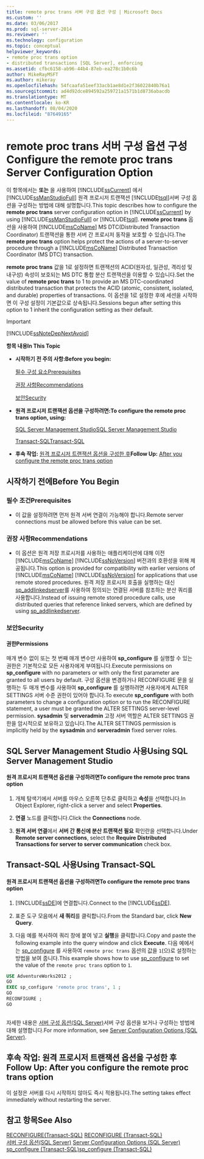 ```yaml
---
title: remote proc trans 서버 구성 옵션 구성 | Microsoft Docs
ms.custom: ''
ms.date: 03/06/2017
ms.prod: sql-server-2014
ms.reviewer: ''
ms.technology: configuration
ms.topic: conceptual
helpviewer_keywords:
- remote proc trans option
- distributed transactions [SQL Server], enforcing
ms.assetid: cfbc6158-ab96-44b4-87eb-ea278c1b0c6b
author: MikeRayMSFT
ms.author: mikeray
ms.openlocfilehash: 54fcaafa51eef33acb1ae8d1e2f36022840b76a1
ms.sourcegitcommit: ad4d92dce894592a259721a1571b1d8736abacdb
ms.translationtype: MT
ms.contentlocale: ko-KR
ms.lasthandoff: 08/04/2020
ms.locfileid: "87649165"
---
```

# <a name="configure-the-remote-proc-trans-server-configuration-option"></a><span data-ttu-id="1ceb7-102">remote proc trans 서버 구성 옵션 구성</span><span class="sxs-lookup"><span data-stu-id="1ceb7-102">Configure the remote proc trans Server Configuration Option</span></span>
  <span data-ttu-id="1ceb7-103">이 항목에서는 **또는** 을 사용하여 [!INCLUDE[ssCurrent](../../includes/sscurrent-md.md)] 에서 [!INCLUDE[ssManStudioFull](../../includes/ssmanstudiofull-md.md)] 원격 프로시저 트랜잭션 [!INCLUDE[tsql](../../includes/tsql-md.md)]서버 구성 옵션을 구성하는 방법에 대해 설명합니다.</span><span class="sxs-lookup"><span data-stu-id="1ceb7-103">This topic describes how to configure the **remote proc trans** server configuration option in [!INCLUDE[ssCurrent](../../includes/sscurrent-md.md)] by using [!INCLUDE[ssManStudioFull](../../includes/ssmanstudiofull-md.md)] or [!INCLUDE[tsql](../../includes/tsql-md.md)].</span></span> <span data-ttu-id="1ceb7-104">**remote proc trans** 옵션을 사용하여 [!INCLUDE[msCoName](../../includes/msconame-md.md)] MS DTC(Distributed Transaction Coordinator) 트랜잭션을 통한 서버 간 프로시저 동작을 보호할 수 있습니다.</span><span class="sxs-lookup"><span data-stu-id="1ceb7-104">The **remote proc trans** option helps protect the actions of a server-to-server procedure through a [!INCLUDE[msCoName](../../includes/msconame-md.md)] Distributed Transaction Coordinator (MS DTC) transaction.</span></span>  
  
 <span data-ttu-id="1ceb7-105">**remote proc trans** 값을 1로 설정하면 트랜잭션의 ACID(원자성, 일관성, 격리성 및 내구성) 속성이 보호되는 MS DTC 통합 분산 트랜잭션을 이용할 수 있습니다.</span><span class="sxs-lookup"><span data-stu-id="1ceb7-105">Set the value of **remote proc trans** to 1 to provide an MS DTC-coordinated distributed transaction that protects the ACID (atomic, consistent, isolated, and durable) properties of transactions.</span></span> <span data-ttu-id="1ceb7-106">이 옵션을 1로 설정한 후에 세션을 시작하면 이 구성 설정이 기본값으로 상속됩니다.</span><span class="sxs-lookup"><span data-stu-id="1ceb7-106">Sessions begun after setting this option to 1 inherit the configuration setting as their default.</span></span>  
  
> [!IMPORTANT]  
>  [!INCLUDE[ssNoteDepNextAvoid](../../includes/ssnotedepnextavoid-md.md)]  
  
 <span data-ttu-id="1ceb7-107">**항목 내용**</span><span class="sxs-lookup"><span data-stu-id="1ceb7-107">**In This Topic**</span></span>  
  
-   <span data-ttu-id="1ceb7-108">**시작하기 전 주의 사항:**</span><span class="sxs-lookup"><span data-stu-id="1ceb7-108">**Before you begin:**</span></span>  
  
     [<span data-ttu-id="1ceb7-109">필수 구성 요소</span><span class="sxs-lookup"><span data-stu-id="1ceb7-109">Prerequisites</span></span>](#Prerequisites)  
  
     [<span data-ttu-id="1ceb7-110">권장 사항</span><span class="sxs-lookup"><span data-stu-id="1ceb7-110">Recommendations</span></span>](#Recommendations)  
  
     [<span data-ttu-id="1ceb7-111">보안</span><span class="sxs-lookup"><span data-stu-id="1ceb7-111">Security</span></span>](#Security)  
  
-   <span data-ttu-id="1ceb7-112">**원격 프로시저 트랜잭션 옵션을 구성하려면:**</span><span class="sxs-lookup"><span data-stu-id="1ceb7-112">**To configure the remote proc trans option, using:**</span></span>  
  
     [<span data-ttu-id="1ceb7-113">SQL Server Management Studio</span><span class="sxs-lookup"><span data-stu-id="1ceb7-113">SQL Server Management Studio</span></span>](#SSMSProcedure)  
  
     [<span data-ttu-id="1ceb7-114">Transact-SQL</span><span class="sxs-lookup"><span data-stu-id="1ceb7-114">Transact-SQL</span></span>](#TsqlProcedure)  
  
-   <span data-ttu-id="1ceb7-115">**후속 작업:**  [원격 프로시저 트랜잭션 옵션을 구성한 후](#FollowUp)</span><span class="sxs-lookup"><span data-stu-id="1ceb7-115">**Follow Up:**  [After you configure the remote proc trans option](#FollowUp)</span></span>  
  
##  <a name="before-you-begin"></a><a name="BeforeYouBegin"></a> <span data-ttu-id="1ceb7-116">시작하기 전에</span><span class="sxs-lookup"><span data-stu-id="1ceb7-116">Before You Begin</span></span>  
  
###  <a name="prerequisites"></a><a name="Prerequisites"></a> <span data-ttu-id="1ceb7-117">필수 조건</span><span class="sxs-lookup"><span data-stu-id="1ceb7-117">Prerequisites</span></span>  
  
-   <span data-ttu-id="1ceb7-118">이 값을 설정하려면 먼저 원격 서버 연결이 가능해야 합니다.</span><span class="sxs-lookup"><span data-stu-id="1ceb7-118">Remote server connections must be allowed before this value can be set.</span></span>  
  
###  <a name="recommendations"></a><a name="Recommendations"></a> <span data-ttu-id="1ceb7-119">권장 사항</span><span class="sxs-lookup"><span data-stu-id="1ceb7-119">Recommendations</span></span>  
  
-   <span data-ttu-id="1ceb7-120">이 옵션은 원격 저장 프로시저를 사용하는 애플리케이션에 대해 이전 [!INCLUDE[msCoName](../../includes/msconame-md.md)] [!INCLUDE[ssNoVersion](../../includes/ssnoversion-md.md)] 버전과의 호환성을 위해 제공됩니다.</span><span class="sxs-lookup"><span data-stu-id="1ceb7-120">This option is provided for compatibility with earlier versions of [!INCLUDE[msCoName](../../includes/msconame-md.md)] [!INCLUDE[ssNoVersion](../../includes/ssnoversion-md.md)] for applications that use remote stored procedures.</span></span> <span data-ttu-id="1ceb7-121">원격 저장 프로시저 호출을 실행하는 대신 [sp_addlinkedserver](/sql/relational-databases/system-stored-procedures/sp-addlinkedserver-transact-sql)를 사용하여 정의되는 연결된 서버를 참조하는 분산 쿼리를 사용합니다.</span><span class="sxs-lookup"><span data-stu-id="1ceb7-121">Instead of issuing remote stored procedure calls, use distributed queries that reference linked servers, which are defined by using [sp_addlinkedserver](/sql/relational-databases/system-stored-procedures/sp-addlinkedserver-transact-sql).</span></span>  
  
###  <a name="security"></a><a name="Security"></a> <span data-ttu-id="1ceb7-122">보안</span><span class="sxs-lookup"><span data-stu-id="1ceb7-122">Security</span></span>  
  
####  <a name="permissions"></a><a name="Permissions"></a> <span data-ttu-id="1ceb7-123">권한</span><span class="sxs-lookup"><span data-stu-id="1ceb7-123">Permissions</span></span>  
 <span data-ttu-id="1ceb7-124">매개 변수 없이 또는 첫 번째 매개 변수만 사용하여 **sp_configure** 를 실행할 수 있는 권한은 기본적으로 모든 사용자에게 부여됩니다.</span><span class="sxs-lookup"><span data-stu-id="1ceb7-124">Execute permissions on **sp_configure** with no parameters or with only the first parameter are granted to all users by default.</span></span> <span data-ttu-id="1ceb7-125">구성 옵션을 변경하거나 RECONFIGURE 문을 실행하는 두 매개 변수를 사용하여 **sp_configure** 를 실행하려면 사용자에게 ALTER SETTINGS 서버 수준 권한이 있어야 합니다.</span><span class="sxs-lookup"><span data-stu-id="1ceb7-125">To execute **sp_configure** with both parameters to change a configuration option or to run the RECONFIGURE statement, a user must be granted the ALTER SETTINGS server-level permission.</span></span> <span data-ttu-id="1ceb7-126">**sysadmin** 및 **serveradmin** 고정 서버 역할은 ALTER SETTINGS 권한을 암시적으로 보유하고 있습니다.</span><span class="sxs-lookup"><span data-stu-id="1ceb7-126">The ALTER SETTINGS permission is implicitly held by the **sysadmin** and **serveradmin** fixed server roles.</span></span>  
  
##  <a name="using-sql-server-management-studio"></a><a name="SSMSProcedure"></a> <span data-ttu-id="1ceb7-127">SQL Server Management Studio 사용</span><span class="sxs-lookup"><span data-stu-id="1ceb7-127">Using SQL Server Management Studio</span></span>  
  
#### <a name="to-configure-the-remote-proc-trans-option"></a><span data-ttu-id="1ceb7-128">원격 프로시저 트랜잭션 옵션을 구성하려면</span><span class="sxs-lookup"><span data-stu-id="1ceb7-128">To configure the remote proc trans option</span></span>  
  
1.  <span data-ttu-id="1ceb7-129">개체 탐색기에서 서버를 마우스 오른쪽 단추로 클릭하고 **속성**을 선택합니다.</span><span class="sxs-lookup"><span data-stu-id="1ceb7-129">In Object Explorer, right-click a server and select **Properties**.</span></span>  
  
2.  <span data-ttu-id="1ceb7-130">**연결** 노드를 클릭합니다.</span><span class="sxs-lookup"><span data-stu-id="1ceb7-130">Click the **Connections** node.</span></span>  
  
3.  <span data-ttu-id="1ceb7-131">**원격 서버 연결**에서 **서버 간 통신에 분산 트랜잭션 필요** 확인란을 선택합니다.</span><span class="sxs-lookup"><span data-stu-id="1ceb7-131">Under **Remote server connections**, select the **Require Distributed Transactions for server to server communication** check box.</span></span>  
  
##  <a name="using-transact-sql"></a><a name="TsqlProcedure"></a> <span data-ttu-id="1ceb7-132">Transact-SQL 사용</span><span class="sxs-lookup"><span data-stu-id="1ceb7-132">Using Transact-SQL</span></span>  
  
#### <a name="to-configure-the-remote-proc-trans-option"></a><span data-ttu-id="1ceb7-133">원격 프로시저 트랜잭션 옵션을 구성하려면</span><span class="sxs-lookup"><span data-stu-id="1ceb7-133">To configure the remote proc trans option</span></span>  
  
1.  <span data-ttu-id="1ceb7-134">[!INCLUDE[ssDE](../../includes/ssde-md.md)]에 연결합니다.</span><span class="sxs-lookup"><span data-stu-id="1ceb7-134">Connect to the [!INCLUDE[ssDE](../../includes/ssde-md.md)].</span></span>  
  
2.  <span data-ttu-id="1ceb7-135">표준 도구 모음에서 **새 쿼리**를 클릭합니다.</span><span class="sxs-lookup"><span data-stu-id="1ceb7-135">From the Standard bar, click **New Query**.</span></span>  
  
3.  <span data-ttu-id="1ceb7-136">다음 예를 복사하여 쿼리 창에 붙여 넣고 **실행**을 클릭합니다.</span><span class="sxs-lookup"><span data-stu-id="1ceb7-136">Copy and paste the following example into the query window and click **Execute**.</span></span> <span data-ttu-id="1ceb7-137">다음 예에서는 [sp_configure](/sql/relational-databases/system-stored-procedures/sp-configure-transact-sql) 를 사용하여 `remote proc trans` 옵션의 값을 `1`(으)로 설정하는 방법을 보여 줍니다.</span><span class="sxs-lookup"><span data-stu-id="1ceb7-137">This example shows how to use [sp_configure](/sql/relational-databases/system-stored-procedures/sp-configure-transact-sql) to set the value of the `remote proc trans` option to `1`.</span></span>  
  
```sql  
USE AdventureWorks2012 ;  
GO  
EXEC sp_configure 'remote proc trans', 1 ;  
GO  
RECONFIGURE ;  
GO  
  
```  
  
 <span data-ttu-id="1ceb7-138">자세한 내용은 [서버 구성 옵션&#40;SQL Server&#41;](server-configuration-options-sql-server.md)서버 구성 옵션을 보거나 구성하는 방법에 대해 설명합니다.</span><span class="sxs-lookup"><span data-stu-id="1ceb7-138">For more information, see [Server Configuration Options &#40;SQL Server&#41;](server-configuration-options-sql-server.md).</span></span>  
  
##  <a name="follow-up-after-you-configure-the-remote-proc-trans-option"></a><a name="FollowUp"></a> <span data-ttu-id="1ceb7-139">후속 작업: 원격 프로시저 트랜잭션 옵션을 구성한 후</span><span class="sxs-lookup"><span data-stu-id="1ceb7-139">Follow Up: After you configure the remote proc trans option</span></span>  
 <span data-ttu-id="1ceb7-140">이 설정은 서버를 다시 시작하지 않아도 즉시 적용됩니다.</span><span class="sxs-lookup"><span data-stu-id="1ceb7-140">The setting takes effect immediately without restarting the server.</span></span>  
  
## <a name="see-also"></a><span data-ttu-id="1ceb7-141">참고 항목</span><span class="sxs-lookup"><span data-stu-id="1ceb7-141">See Also</span></span>  
 <span data-ttu-id="1ceb7-142">[RECONFIGURE&#40;Transact-SQL&#41;](/sql/t-sql/language-elements/reconfigure-transact-sql) </span><span class="sxs-lookup"><span data-stu-id="1ceb7-142">[RECONFIGURE &#40;Transact-SQL&#41;](/sql/t-sql/language-elements/reconfigure-transact-sql) </span></span>  
 <span data-ttu-id="1ceb7-143">[서버 구성 옵션&#40;SQL Server&#41;](server-configuration-options-sql-server.md) </span><span class="sxs-lookup"><span data-stu-id="1ceb7-143">[Server Configuration Options &#40;SQL Server&#41;](server-configuration-options-sql-server.md) </span></span>  
 [<span data-ttu-id="1ceb7-144">sp_configure &#40;Transact-SQL&#41;</span><span class="sxs-lookup"><span data-stu-id="1ceb7-144">sp_configure &#40;Transact-SQL&#41;</span></span>](/sql/relational-databases/system-stored-procedures/sp-configure-transact-sql)  
  
  
